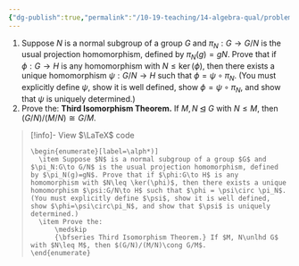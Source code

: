```yaml
---
{"dg-publish":true,"permalink":"/10-19-teaching/14-algebra-qual/problem-bank/group-theory/the-third-isomorphism-theorem/","tags":["group_theory"],"updated":"2025-03-19T10:54:47-07:00"}
---
```


1. Suppose $N$ is a normal subgroup of a group $G$ and $\pi_N:G\to G/N$ is the usual projection homomorphism, defined by $\pi_N(g)=gN$. Prove that if $\phi:G\to H$ is any homomorphism with $N\leq \ker(\phi)$, then there exists a unique homomorphism $\psi:G/N\to H$ such that $\phi = \psi\circ \pi_N$. (You must explicitly define $\psi$, show it is well defined, show $\phi=\psi\circ\pi_N$, and show that $\psi$ is uniquely determined.)
2. Prove the:
   **Third Isomorphism Theorem.** If $M, N\unlhd G$ with $N\leq M$, then $(G/N)/(M/N)\cong G/M$.

> [!info]- View $\LaTeX$ code
> ```
> \begin{enumerate}[label=\alph*)]
> 	\item Suppose $N$ is a normal subgroup of a group $G$ and $\pi_N:G\to G/N$ is the usual projection homomorphism, defined by $\pi_N(g)=gN$. Prove that if $\phi:G\to H$ is any homomorphism with $N\leq \ker(\phi)$, then there exists a unique homomorphism $\psi:G/N\to H$ such that $\phi = \psi\circ \pi_N$. (You must explicitly define $\psi$, show it is well defined, show $\phi=\psi\circ\pi_N$, and show that $\psi$ is uniquely determined.)
> 	\item Prove the:
> 		\medskip
> 		{\bfseries Third Isomorphism Theorem.} If $M, N\unlhd G$ with $N\leq M$, then $(G/N)/(M/N)\cong G/M$.
> \end{enumerate}
> ```
